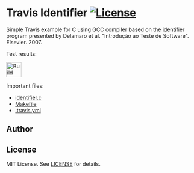 Travis Identifier [![License][license-img]][license-url]
=
Simple Travis example for C using GCC compiler based on the identifier program presented by Delamaro et al. "Introdução ao Teste de Software". Elsevier. 2007.

Test results:

[<img alt="Build Status" src="https://travis-ci.org/RafaelSAmaral/Sort.svg?branch=main" height="40">][travis-url]

Important files:

* [identifier.c](identifier.c)
* [Makefile](Makefile)
* [.travis.yml](.travis.yml)


Author
------


License
-------
MIT License. See [LICENSE](LICENSE) for details.

[main-url]: https://github.com/RafaelSAmaral/Sort
[readme-url]: https://github.com/RafaelSAmaral/Sort/blob/main/README.md
[license-url]: https://github.com/RafaelSAmaral/Sort/blob/main/LICENSE
[license-img]: https://img.shields.io/github/license/rsp/travis-hello-modern-cpp.svg
[travis-url]: https://travis-ci.org/RafaelSAmaral/Sort
[travis-img]: https://travis-ci.org/RafaelSAmaral/Sort.svg?branch=master
[github-follow-url]: https://github.com/RafaelSAmaral
